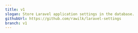 ```yaml
---
title: v1
slogan: Store Laravel application settings in the database.
githubUrl: https://github.com/rawilk/laravel-settings
branch: v1
---
```

